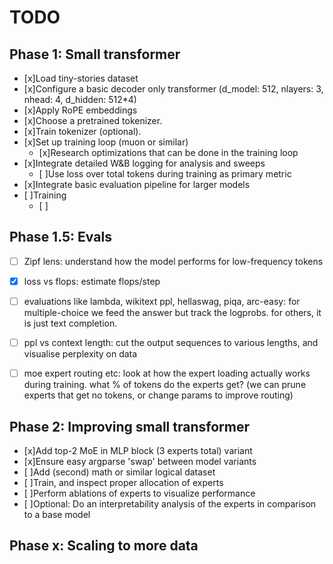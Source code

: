 # TODO

## Phase 1: Small transformer
- [x]Load tiny-stories dataset
- [x]Configure a basic decoder only transformer (d_model: 512, nlayers: 3, nhead: 4, d_hidden: 512*4)
- [x]Apply RoPE embeddings
- [x]Choose a pretrained tokenizer.
- [x]Train tokenizer (optional).
- [x]Set up training loop (muon or similar)
    - [x]Research optimizations that can be done in the training loop
- [x]Integrate detailed W&B logging for analysis and sweeps
    - [ ]Use loss over total tokens during training as primary metric
- [x]Integrate basic evaluation pipeline for larger models
- [ ]Training
    - [ ]

## Phase 1.5: Evals
- [ ] Zipf lens: understand how the model performs for low-frequency tokens
- [x] loss vs flops: estimate flops/step 
- [ ] evaluations like lambda, wikitext ppl, hellaswag, piqa, arc-easy: for multiple-choice we feed the answer but track the logprobs. for others, it is just text completion.
- [ ] ppl vs context length: cut the output sequences to various lengths, and visualise perplexity on data
- [ ] moe expert routing etc: look at how the expert loading actually works during training. what % of tokens do the experts get? (we can prune experts that get no tokens, or change params to improve routing)


## Phase 2: Improving small transformer
- [x]Add top-2 MoE in MLP block (3 experts total) variant
- [x]Ensure easy argparse 'swap' between model variants
- [ ]Add (second) math or similar logical dataset
- [ ]Train, and inspect proper allocation of experts
- [ ]Perform ablations of experts to visualize performance
- [ ]Optional: Do an interpretability analysis of the experts in comparison to a base model

## Phase x: Scaling to more data
